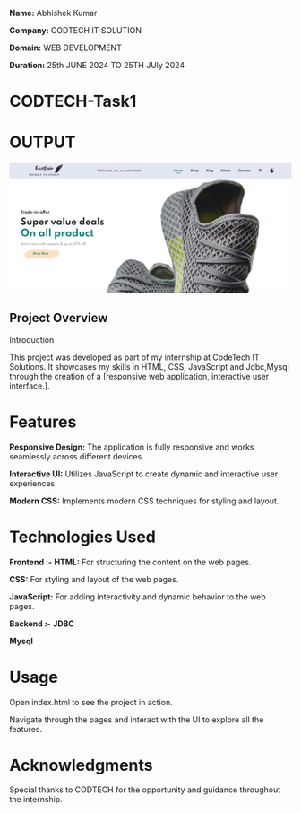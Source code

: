 **Name:** Abhishek Kumar  

**Company:** CODTECH IT SOLUTION  

**Domain:** WEB DEVELOPMENT 

**Duration:** 25th JUNE 2024 TO 25TH JUly 2024

# CODTECH-Task1

# OUTPUT



![ss](ss.png)

## Project Overview ##
Introduction

This project was developed as part of my internship at CodeTech IT Solutions. It showcases my skills in HTML, CSS, JavaScript and Jdbc,Mysql through the creation of a [responsive web application, interactive user interface.].

# Features
**Responsive Design:** The application is fully responsive and works seamlessly across different devices.

**Interactive UI:** Utilizes JavaScript to create dynamic and interactive user experiences.

**Modern CSS:** Implements modern CSS techniques for styling and layout.

# Technologies Used
**Frontend :-**
**HTML:** For structuring the content on the web pages.

**CSS:** For styling and layout of the web pages.

**JavaScript:** For adding interactivity and dynamic behavior to the web pages.

**Backend :-**
**JDBC**

**Mysql**

# Usage
Open index.html to see the project in action.

Navigate through the pages and interact with the UI to explore all the features.
# Acknowledgments

Special thanks to CODTECH for the opportunity and guidance throughout the internship.
